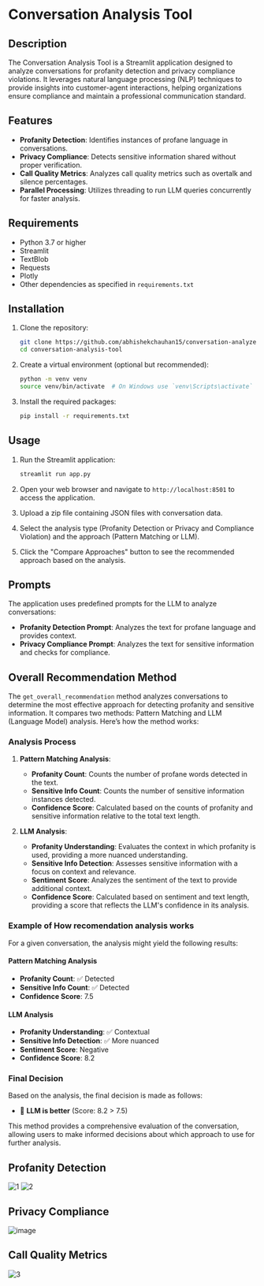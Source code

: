 # Conversation Analysis Tool

## Description
The Conversation Analysis Tool is a Streamlit application designed to analyze conversations for profanity detection and privacy compliance violations. It leverages natural language processing (NLP) techniques to provide insights into customer-agent interactions, helping organizations ensure compliance and maintain a professional communication standard.

## Features
- **Profanity Detection**: Identifies instances of profane language in conversations.
- **Privacy Compliance**: Detects sensitive information shared without proper verification.
- **Call Quality Metrics**: Analyzes call quality metrics such as overtalk and silence percentages.
- **Parallel Processing**: Utilizes threading to run LLM queries concurrently for faster analysis.

## Requirements
- Python 3.7 or higher
- Streamlit
- TextBlob
- Requests
- Plotly
- Other dependencies as specified in `requirements.txt`

## Installation
1. Clone the repository:
   ```bash
   git clone https://github.com/abhishekchauhan15/conversation-analyzer.git
   cd conversation-analysis-tool
   ```

2. Create a virtual environment (optional but recommended):
   ```bash
   python -m venv venv
   source venv/bin/activate  # On Windows use `venv\Scripts\activate`
   ```

3. Install the required packages:
   ```bash
   pip install -r requirements.txt
   ```

## Usage
1. Run the Streamlit application:
   ```bash
   streamlit run app.py
   ```

2. Open your web browser and navigate to `http://localhost:8501` to access the application.

3. Upload a zip file containing JSON files with conversation data.

4. Select the analysis type (Profanity Detection or Privacy and Compliance Violation) and the approach (Pattern Matching or LLM).

5. Click the "Compare Approaches" button to see the recommended approach based on the analysis.

## Prompts
The application uses predefined prompts for the LLM to analyze conversations:
- **Profanity Detection Prompt**: Analyzes the text for profane language and provides context.
- **Privacy Compliance Prompt**: Analyzes the text for sensitive information and checks for compliance.


## Overall Recommendation Method

The `get_overall_recommendation` method analyzes conversations to determine the most effective approach for detecting profanity and sensitive information. It compares two methods: Pattern Matching and LLM (Language Model) analysis. Here’s how the method works:

### Analysis Process

1. **Pattern Matching Analysis**:
   - **Profanity Count**: Counts the number of profane words detected in the text.
   - **Sensitive Info Count**: Counts the number of sensitive information instances detected.
   - **Confidence Score**: Calculated based on the counts of profanity and sensitive information relative to the total text length.

2. **LLM Analysis**:
   - **Profanity Understanding**: Evaluates the context in which profanity is used, providing a more nuanced understanding.
   - **Sensitive Info Detection**: Assesses sensitive information with a focus on context and relevance.
   - **Sentiment Score**: Analyzes the sentiment of the text to provide additional context.
   - **Confidence Score**: Calculated based on sentiment and text length, providing a score that reflects the LLM's confidence in its analysis.

### Example of How recomendation analysis works

For a given conversation, the analysis might yield the following results:

#### Pattern Matching Analysis
- **Profanity Count**: ✅ Detected
- **Sensitive Info Count**: ✅ Detected
- **Confidence Score**: 7.5

#### LLM Analysis
- **Profanity Understanding**: ✅ Contextual
- **Sensitive Info Detection**: ✅ More nuanced
- **Sentiment Score**: Negative
- **Confidence Score**: 8.2

### Final Decision
Based on the analysis, the final decision is made as follows:
- 🔹 **LLM is better** (Score: 8.2 > 7.5)

This method provides a comprehensive evaluation of the conversation, allowing users to make informed decisions about which approach to use for further analysis.

## Profanity Detection
![1](https://github.com/user-attachments/assets/89a984d5-3d38-4c02-acc9-03a0d7330509)
![2](https://github.com/user-attachments/assets/4733e1b2-afc4-453b-a04c-5ebcbf6883c0)

## Privacy Compliance 
![image](https://github.com/user-attachments/assets/3bdde8ef-981c-4b8c-a80c-36bbbe86e58f)


## Call Quality Metrics
![3](https://github.com/user-attachments/assets/5c286ba3-dedc-479c-a253-1aaaf37a4062)



